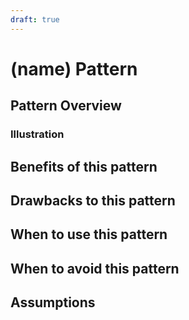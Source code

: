 ```yaml
---
draft: true
---
```

# (name) Pattern

## Pattern Overview

### Illustration

## Benefits of this pattern

## Drawbacks to this pattern

## When to use this pattern

## When to avoid this pattern

## Assumptions
